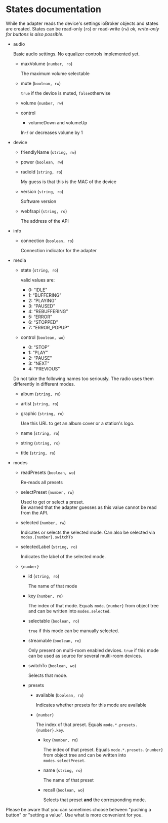 # States documentation

While the adapter reads the device's settings ioBroker objects and states are created.
States can be read-only (`ro`) or read-write (`rw`) *ok, write-only for buttons is also possible*.

- audio

  Basic audio settings. No equalizer controls implemented yet.

  - maxVolume (`number, ro`)

    The maximum volume selectable

  - mute (`boolean, rw`)

    `true` if the device is muted, `false`otherwise

  - volume (`number, rw`)
  - control
    - volumeDown and volumeUp

    In-/ or decreases volume by 1

- device

  - friendlyName (`string, rw`)
  - power (`boolean, rw`)
  - radioId (`string, ro`)

    My guess is that this is the MAC of the device

  - version (`string, ro`)

    Software version

  - webfsapi (`string, ro`)

    The address of the API

- info

  - connection (`boolean, ro`)

    Connection indicator for the adapter

- media

  - state (`string, ro`)

    valid values are:
    - 0: “IDLE”
    - 1: “BUFFERING”
    - 2: “PLAYING”
    - 3: “PAUSED”
    - 4: “REBUFFERING”
    - 5: “ERROR”
    - 6: “STOPPED”
    - 7: “ERROR_POPUP”
  
  - control (`boolean, wo`)

    - 0: “STOP”
    - 1: “PLAY”
    - 2: “PAUSE”
    - 3: “NEXT”
    - 4: “PREVIOUS”

  Do not take the following names too seriously. The radio uses them differently in different modes.

  - album (`string, ro`)
  - artist (`string, ro`)
  - graphic (`string, ro`)

    Use this URL to get an album cover or a station's logo.

  - name (`string, ro`)
  - string (`string, ro`)
  - title (`string, ro`)

- modes

  - readPresets (`boolean, wo`)

    Re-reads all presets

  - selectPreset (`number, rw`)

    Used to get or select a preset.  
    Be warned that the adapter guesses as this value cannot be read from the API.

  - selected (`number, rw`)

    Indicates or selects the selected mode. Can also be selected via `modes.{number}.switchTo`

  - selectedLabel (`string, ro`)

    Indicates the label of the selected mode.

  - `{number}`

    - id (`string, ro`)

      The name of that mode

    - key (`number, ro`)

      The index of that mode. Equals `mode.{number}` from object tree and can be written into `modes.selected`.

    - selectable (`boolean, ro`)

      `true` if this mode can be manually selected.

    - streamable (`boolean, ro`)

      Only present on multi-room enabled devices. `true` if this mode can be used as source for several multi-room devices.
  
    - switchTo (`boolean, wo`)

      Selects that mode.

    - presets

      - available (`boolean, ro`)

        Indicates whether presets for this mode are available

      - `{number}`

        The index of that preset. Equals `mode.*.presets.{number}.key`.

        - key (`number, ro`)

          The index of that preset. Equals `mode.*.presets.{number}` from object tree and can be written into `modes.selectPreset`.

        - name (`string, ro`)

          The name of that preset

        - recall (`boolean, wo`)

          Selects that preset **and** the corresponding mode.

Please be aware that you can sometimes choose between "pushing a button" or "setting a value". Use what is more convenient for you.
